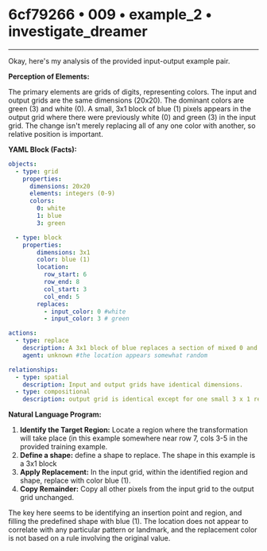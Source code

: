 # 6cf79266 • 009 • example_2 • investigate_dreamer

---
Okay, here's my analysis of the provided input-output example pair.

**Perception of Elements:**

The primary elements are grids of digits, representing colors. The input and output grids are the same dimensions (20x20). The dominant colors are green (3) and white (0). A small, 3x1 block of blue (1) pixels appears in the output grid where there were previously white (0) and green (3) in the input grid. The change isn't merely replacing all of any one color with another, so relative position is important.

**YAML Block (Facts):**



```yaml
objects:
  - type: grid
    properties:
      dimensions: 20x20
      elements: integers (0-9)
      colors:
        0: white
        1: blue
        3: green

  - type: block
    properties:
        dimensions: 3x1
        color: blue (1)
        location:
          row_start: 6
          row_end: 8
          col_start: 3
          col_end: 5
        replaces:
          - input_color: 0 #white
          - input_color: 3 # green

actions:
  - type: replace
    description: A 3x1 block of blue replaces a section of mixed 0 and 3 in input grid
    agent: unknown #the location appears somewhat random

relationships:
  - type: spatial
    description: Input and output grids have identical dimensions.
  - type: compositional
    description: output grid is identical except for one small 3 x 1 region of blue
```



**Natural Language Program:**

1.  **Identify the Target Region:** Locate a region where the transformation will take place (in this example somewhere near row 7, cols 3-5 in the provided training example.
2.  **Define a shape:** define a shape to replace. The shape in this example is a 3x1 block
3.  **Apply Replacement:** In the input grid, within the identified region and shape, replace with color blue (1).
4. **Copy Remainder:** Copy all other pixels from the input grid to the output grid unchanged.

The key here seems to be identifying an insertion point and region, and filling the predefined shape with blue (1). The location does not appear to correlate with any particular pattern or landmark, and the replacement color is not based on a rule involving the original value.


